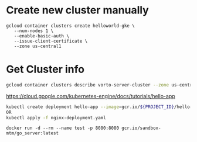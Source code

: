 # Create new cluster manually

```
gcloud container clusters create helloworld-gke \
   --num-nodes 1 \
   --enable-basic-auth \
   --issue-client-certificate \
   --zone us-central1
```

# Get Cluster info

```sh
gcloud container clusters describe vorto-server-cluster --zone us-central1
```

https://cloud.google.com/kubernetes-engine/docs/tutorials/hello-app
```sh
kubectl create deployment hello-app --image=gcr.io/${PROJECT_ID}/hello-app:v1 --cluster vorto-server-cluster
OR
kubectl apply -f nginx-deployment.yaml
```

```
docker run -d --rm --name test -p 8080:8080 gcr.io/sandbox-mtm/go_server:latest